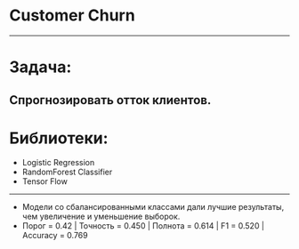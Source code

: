 # Customer Churn
---
# Задача:
Спрогнозировать отток клиентов.
---
# Библиотеки:
* Logistic Regression
* RandomForest Classifier
* Tensor Flow
---
* Модели со сбалансированными классами дали лучшие результаты, чем увеличение и уменьшение выборок. 
* Порог = 0.42 | Точность = 0.450 | Полнота = 0.614 | F1 = 0.520 | Accuracy = 0.769
